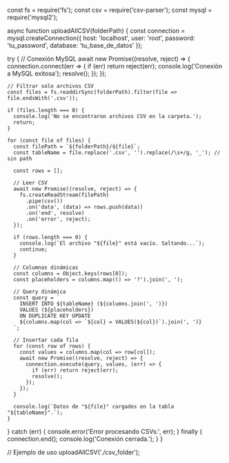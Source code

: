 const fs = require('fs');
const csv = require('csv-parser');
const mysql = require('mysql2');

async function uploadAllCSV(folderPath) {
  const connection = mysql.createConnection({
    host: 'localhost',
    user: 'root',
    password: 'tu_password',
    database: 'tu_base_de_datos'
  });

  try {
    // Conexión MySQL
    await new Promise((resolve, reject) => {
      connection.connect(err => {
        if (err) return reject(err);
        console.log('Conexión a MySQL exitosa');
        resolve();
      });
    });

    // Filtrar solo archivos CSV
    const files = fs.readdirSync(folderPath).filter(file => file.endsWith('.csv'));

    if (files.length === 0) {
      console.log('No se encontraron archivos CSV en la carpeta.');
      return;
    }

    for (const file of files) {
      const filePath = `${folderPath}/${file}`;
      const tableName = file.replace('.csv', '').replace(/\s+/g, '_'); // sin path

      const rows = [];

      // Leer CSV
      await new Promise((resolve, reject) => {
        fs.createReadStream(filePath)
          .pipe(csv())
          .on('data', (data) => rows.push(data))
          .on('end', resolve)
          .on('error', reject);
      });

      if (rows.length === 0) {
        console.log(`El archivo "${file}" está vacío. Saltando...`);
        continue;
      }

      // Columnas dinámicas
      const columns = Object.keys(rows[0]);
      const placeholders = columns.map(() => '?').join(', ');

      // Query dinámica
      const query = `
        INSERT INTO ${tableName} (${columns.join(', ')})
        VALUES (${placeholders})
        ON DUPLICATE KEY UPDATE
        ${columns.map(col => `${col} = VALUES(${col})`).join(', ')}
      `;

      // Insertar cada fila
      for (const row of rows) {
        const values = columns.map(col => row[col]);
        await new Promise((resolve, reject) => {
          connection.execute(query, values, (err) => {
            if (err) return reject(err);
            resolve();
          });
        });
      }

      console.log(`Datos de "${file}" cargados en la tabla "${tableName}".`);
    }

  } catch (err) {
    console.error('Error procesando CSVs:', err);
  } finally {
    connection.end();
    console.log('Conexión cerrada.');
  }
}

// Ejemplo de uso
uploadAllCSV('./csv_folder');
